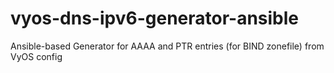# vyos-dns-ipv6-generator-ansible
Ansible-based Generator for AAAA and PTR entries (for BIND zonefile) from VyOS config 
